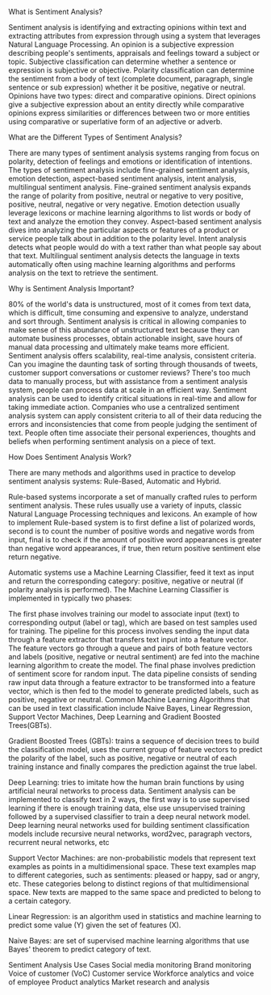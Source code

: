 

What is Sentiment Analysis?

Sentiment analysis is identifying and extracting opinions within text and extracting attributes from expression through using a system that leverages Natural Language Processing. An opinion is a subjective expression describing people's sentiments, appraisals and feelings toward a subject or topic. Subjective classification can determine whether a sentence or expression is subjective or objective. Polarity classification can determine the sentiment from a body of text (complete document, paragraph, single sentence or sub expression) whether it be positive, negative or neutral. Opinions have two types: direct and comparative opinions. Direct opinions give a subjective expression about an entity directly while comparative opinions express similarities or differences between two or more entities using comparative or superlative form of an adjective or adverb.

What are the Different Types of Sentiment Analysis?

There are many types of sentiment analysis systems ranging from focus on polarity, detection of feelings and emotions or identification of intentions. The types of sentiment analysis include fine-grained sentiment analysis, emotion detection, aspect-based sentiment analysis, intent analysis, multilingual sentiment analysis. Fine-grained sentiment analysis expands the range of polarity from positive, neutral or negative to very positive, positive, neutral, negative or very negative. Emotion detection usually leverage lexicons or machine learning algorithms to list words or body of text and analyze the emotion they convey. Aspect-based sentiment analysis dives into analyzing the particular aspects or features of a product or service people talk about in addition to the polarity level. Intent analysis detects what people would do with a text rather than what people say about that text. Multilingual sentiment analysis detects the language in texts automatically often using machine learning algorithms and performs analysis on the text to retrieve the sentiment.

Why is Sentiment Analysis Important?

80% of the world's data is unstructured, most of it comes from text data, which is difficult, time consuming and expensive to analyze, understand and sort through. Sentiment analysis is critical in allowing companies to make sense of this abundance of unstructured text because they can automate business processes, obtain actionable insight, save hours of manual data processing and ultimately make teams more efficient. Sentiment analysis offers scalability, real-time analysis, consistent criteria. Can you imagine the daunting task of sorting through thousands of tweets, customer support conversations or customer reviews? There's too much data to manually process, but with assistance from a sentiment analysis system, people can process data at scale in an efficient way. Sentiment analysis can be used to identify critical situations in real-time and allow for taking immediate action. Companies who use a centralized sentiment analysis system can apply consistent criteria to all of their data reducing the errors and inconsistencies that come from people judging the sentiment of text. People often time associate their personal experiences, thoughts and beliefs when performing sentiment analysis on a piece of text.

How Does Sentiment Analysis Work?

There are many methods and algorithms used in practice to develop sentiment analysis systems: Rule-Based, Automatic and Hybrid.

Rule-based systems incorporate a set of manually crafted rules to perform sentiment analysis. These rules usually use a variety of inputs, classic Natural Language Processing techniques and lexicons. An example of how to implement Rule-based system is to first define a list of polarized words, second is to count the number of positive words and negative words from input, final is to check if the amount of positive word appearances is greater than negative word appearances, if true, then return positive sentiment else return negative.

Automatic systems use a Machine Learning Classifier, feed it text as input and return the corresponding category: positive, negative or neutral (if polarity analysis is performed). The Machine Learning Classifier is implemented in typically two phases:

The first phase involves training our model to associate input (text) to corresponding output (label or tag), which are based on test samples used for training. The pipeline for this process involves sending the input data through a feature extractor that transfers text input into a feature vector. The feature vectors go through a queue and pairs of both feature vectors and labels (positive, negative or neutral sentiment) are fed into the machine learning algorithm to create the model.
The final phase involves prediction of sentiment score for random input. The data pipeline consists of sending raw input data through a feature extractor to be transformed into a feature vector, which is then fed to the model to generate predicted labels, such as positive, negative or neutral.
Common Machine Learning Algorithms that can be used in text classification include Naive Bayes, Linear Regression, Support Vector Machines, Deep Learning and Gradient Boosted Trees(GBTs).

Gradient Boosted Trees (GBTs): trains a sequence of decision trees to build the classification model, uses the current group of feature vectors to predict the polarity of the label, such as positive, negative or neutral of each training instance and finally compares the prediction against the true label.

Deep Learning: tries to imitate how the human brain functions by using artificial neural networks to process data. Sentiment analysis can be implemented to classify text in 2 ways, the first way is to use supervised learning if there is enough training data, else use unsupervised training followed by a supervised classifier to train a deep neural network model. Deep learning neural networks used for building sentiment classification models include recursive neural networks, word2vec, paragraph vectors, recurrent neural networks, etc

Support Vector Machines: are non-probabilistic models that represent text examples as points in a multidimensional space. These text examples map to different categories, such as sentiments: pleased or happy, sad or angry, etc. These categories belong to distinct regions of that multidimensional space. New texts are mapped to the same space and predicted to belong to a certain category.

Linear Regression: is an algorithm used in statistics and machine learning to predict some value (Y) given the set of features (X).

Naive Bayes: are set of supervised machine learning algorithms that use Bayes' theorem to predict category of text.

Sentiment Analysis Use Cases
Social media monitoring
Brand monitoring
Voice of customer (VoC)
Customer service
Workforce analytics and voice of employee
Product analytics
Market research and analysis

